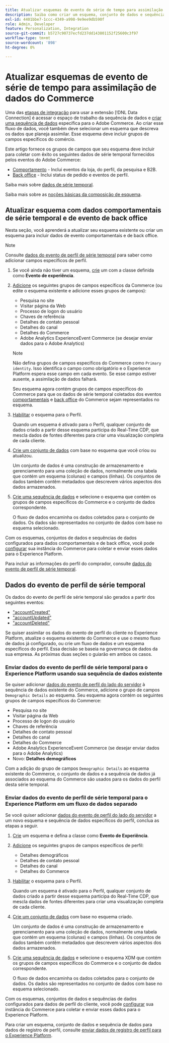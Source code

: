 ```yaml
---
title: Atualizar esquemas de evento de série de tempo para assimilação de dados do Commerce
description: Saiba como criar um esquema, conjunto de dados e sequência de dados para coletar e enviar dados do evento de série de tempo para assimilação de dados do Commerce.
exl-id: 4401bbe7-1ccc-4349-a998-9e9ee9db590f
role: Admin, Developer
feature: Personalization, Integration
source-git-commit: b5727c90737ecfd237dd143801152f25600c3f97
workflow-type: tm+mt
source-wordcount: '898'
ht-degree: 0%

---
```


# Atualizar esquemas de evento de série de tempo para assimilação de dados do Commerce

Uma das [etapas de integração](overview.md#onboarding-steps) para usar a extensão [!DNL Data Connection] é acessar o espaço de trabalho da sequência de dados e [criar uma sequência de dados](https://experienceleague.adobe.com/docs/experience-platform/datastreams/overview.html) específica para o Adobe Commerce. Ao criar esse fluxo de dados, você também deve selecionar um esquema que descreva os dados que planeja assimilar. Esse esquema deve incluir grupos de campos específicos do comércio.

Este artigo fornece os grupos de campos que seu esquema deve incluir para coletar com êxito os seguintes dados de série temporal fornecidos pelos eventos do Adobe Commerce:

- [Comportamento](events.md) - Inclui eventos da loja, do perfil, da pesquisa e B2B.
- [Back office](events-backoffice.md) - Inclui status de pedido e eventos de perfil.

Saiba mais sobre [dados de série temporal](data-ingestion.md).

Saiba mais sobre as [noções básicas da composição de esquema](https://experienceleague.adobe.com/docs/experience-platform/xdm/schema/composition.html).

## Atualizar esquema com dados comportamentais de série temporal e de evento de back office

Nesta seção, você aprenderá a atualizar seu esquema existente ou criar um esquema para incluir dados de evento comportamentais e de back office.

>[!NOTE]
>
>Consulte [dados do evento de perfil de série temporal](#time-series-profile-event-data) para saber como adicionar campos específicos de perfil.

1. Se você ainda não tiver um esquema, [crie](https://experienceleague.adobe.com/docs/experience-platform/xdm/ui/resources/schemas.html#create) um com a classe definida como **Evento de experiência**.

1. [Adicione](https://experienceleague.adobe.com/docs/experience-platform/xdm/ui/resources/schemas.html#add-field-groups) os seguintes grupos de campos específicos da Commerce (ou edite o esquema existente e adicione esses grupos de campos):

   - Pesquisa no site
   - Visitar página da Web
   - Processo de logon do usuário
   - Chaves de referência
   - Detalhes de contato pessoal
   - Detalhes do canal
   - Detalhes do Commerce
   - Adobe Analytics ExperienceEvent Commerce (se desejar enviar dados para o Adobe Analytics)

   >[!NOTE]
   >
   > Não defina grupos de campos específicos do Commerce como `Primary identity`. Isso identifica o campo como obrigatório e o Experience Platform espera esse campo em cada evento. Se esse campo estiver ausente, a assimilação de dados falhará.

   Seu esquema agora contém grupos de campos específicos do Commerce para que os dados de série temporal coletados dos eventos [comportamentais](events.md) e [back office](events-backoffice.md) do Commerce sejam representados no esquema.

1. [Habilitar](https://experienceleague.adobe.com/docs/experience-platform/xdm/ui/resources/schemas.html#profile) o esquema para o Perfil.

   Quando um esquema é ativado para o Perfil, qualquer conjunto de dados criado a partir desse esquema participa do Real-Time CDP, que mescla dados de fontes diferentes para criar uma visualização completa de cada cliente.

1. [Crie um conjunto de dados](https://experienceleague.adobe.com/docs/platform-learn/implement-mobile-sdk/experience-cloud/platform.html#create-a-dataset) com base no esquema que você criou ou atualizou.

   Um conjunto de dados é uma construção de armazenamento e gerenciamento para uma coleção de dados, normalmente uma tabela que contém um esquema (colunas) e campos (linhas). Os conjuntos de dados também contêm metadados que descrevem vários aspectos dos dados armazenados.

1. [Crie uma sequência de dados](https://experienceleague.adobe.com/docs/experience-platform/datastreams/overview.html) e selecione o esquema que contém os grupos de campos específicos do Commerce e o conjunto de dados correspondente.

   O fluxo de dados encaminha os dados coletados para o conjunto de dados. Os dados são representados no conjunto de dados com base no esquema selecionado.

Com os esquemas, conjuntos de dados e sequências de dados configurados para dados comportamentais e de back office, você pode [configurar](connect-data.md#data-collection) sua instância do Commerce para coletar e enviar esses dados para o Experience Platform.

Para incluir as informações do perfil do comprador, consulte [dados do evento de perfil de série temporal](#time-series-profile-event-data).

## Dados do evento de perfil de série temporal

Os dados do evento de perfil de série temporal são gerados a partir dos seguintes eventos:

- [&quot;accountCreated&quot;](events-backoffice.md#accountcreated)
- [&quot;accountUpdated&quot;](events-backoffice.md#accountupdated)
- [&quot;accountDeleted&quot;](events-backoffice.md#accountdeleted)

Se quiser assimilar os dados do evento de perfil do cliente no Experience Platform, atualize o esquema existente do Commerce e use o mesmo fluxo de dados já configurado, ou crie um fluxo de dados e um esquema específicos do perfil. Essa decisão se baseia na governança de dados da sua empresa. As próximas duas seções o guiarão em ambos os casos.

### Enviar dados do evento de perfil de série temporal para o Experience Platform usando sua sequência de dados existente

Se quiser adicionar [dados do evento de perfil do lado do servidor](events-backoffice.md#customer-profile-events-server-side) à sequência de dados existente do Commerce, adicione o grupo de campos `Demographic Details` ao esquema. Seu esquema agora contém os seguintes grupos de campos específicos do Commerce:

- Pesquisa no site
- Visitar página da Web
- Processo de logon do usuário
- Chaves de referência
- Detalhes de contato pessoal
- Detalhes do canal
- Detalhes do Commerce
- Adobe Analytics ExperienceEvent Commerce (se desejar enviar dados para o Adobe Analytics)
- Novo: **Detalhes demográficos**

Com a adição do grupo de campos `Demographic Details` ao esquema existente do Commerce, o conjunto de dados e a sequência de dados já associados ao esquema do Commerce são usados para os dados do perfil desta série temporal.

### Enviar dados do evento de perfil de série temporal para o Experience Platform em um fluxo de dados separado

Se você quiser adicionar [dados do evento de perfil do lado do servidor](events-backoffice.md#customer-profile-events-server-side) a um novo esquema e sequência de dados específicos do perfil, conclua as etapas a seguir.

1. [Crie](https://experienceleague.adobe.com/docs/experience-platform/xdm/ui/resources/schemas.html#create) um esquema e defina a classe como **Evento de Experiência**.

1. [Adicione](https://experienceleague.adobe.com/docs/experience-platform/xdm/ui/resources/schemas.html#add-field-groups) os seguintes grupos de campos específicos de perfil:

   - Detalhes demográficos
   - Detalhes de contato pessoal
   - Detalhes do canal
   - Detalhes do Commerce

1. [Habilitar](https://experienceleague.adobe.com/docs/experience-platform/xdm/ui/resources/schemas.html#profile) o esquema para o Perfil.

   Quando um esquema é ativado para o Perfil, qualquer conjunto de dados criado a partir desse esquema participa do Real-Time CDP, que mescla dados de fontes diferentes para criar uma visualização completa de cada cliente.

1. [Crie um conjunto de dados](https://experienceleague.adobe.com/docs/platform-learn/implement-mobile-sdk/experience-cloud/platform.html#create-a-dataset) com base no esquema criado.

   Um conjunto de dados é uma construção de armazenamento e gerenciamento para uma coleção de dados, normalmente uma tabela que contém um esquema (colunas) e campos (linhas). Os conjuntos de dados também contêm metadados que descrevem vários aspectos dos dados armazenados.

1. [Crie uma sequência de dados](https://experienceleague.adobe.com/docs/experience-platform/datastreams/overview.html) e selecione o esquema XDM que contém os grupos de campos específicos do Commerce e o conjunto de dados correspondente.

   O fluxo de dados encaminha os dados coletados para o conjunto de dados. Os dados são representados no conjunto de dados com base no esquema selecionado.

Com os esquemas, conjuntos de dados e sequências de dados configurados para dados de perfil do cliente, você pode [configurar](connect-data.md#data-collection) sua instância do Commerce para coletar e enviar esses dados para o Experience Platform.

Para criar um esquema, conjunto de dados e sequência de dados para dados de registro de perfil, consulte [enviar dados de registro de perfil para o Experience Platform](profile-data.md).
